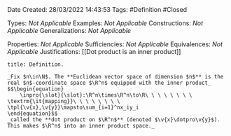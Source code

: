 <br />
<br />

Date Created: 28/03/2022 14:43:53
Tags: #Definition #Closed 

Types: _Not Applicable_
Examples: _Not Applicable_
Constructions: _Not Applicable_
Generalizations: _Not Applicable_

Properties: _Not Applicable_
Sufficiencies: _Not Applicable_
Equivalences: _Not Applicable_
Justifications: [[Dot product is an inner product]]

``` ad-Definition
title: Definition.

_Fix $n\in\N$. The **Euclidean vector space of dimension $n$** is the real $n$-coordinate space $\R^n$ equipped with the inner product_
$$\begin{equation}
    \inpro{\slot}{\slot}:\R^n\times\R^n\to\R\ \ \ \ \ \ \ \ \textrm{\it{mapping}}\ \ \ \ \ \ \ \ \tpl{\v{x},\v{y}}\mapsto\sum_{i=1}^nx_iy_i
\end{equation}$$
_called the **dot product on $\R^n$** (denoted $\v{x}\dotpro\v{y}$). This makes $\R^n$ into an inner product space._

```
